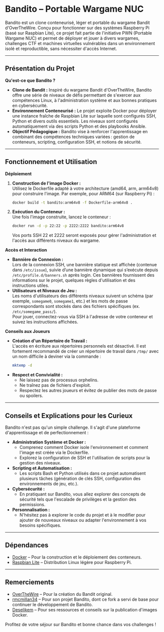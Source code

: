 # Bandito – Portable Wargame NUC

Bandito est un clone conteneurisé, léger et portable du wargame Bandit d'OverTheWire. Conçu pour fonctionner sur des systèmes Raspberry Pi (basé sur Raspbian Lite), ce projet fait partie de l'initiative PWN (Portable Wargame NUC) et permet de déployer et jouer à divers wargames, challenges CTF et machines virtuelles vulnérables dans un environnement isolé et reproductible, sans nécessiter d'accès Internet.

---

## Présentation du Projet

**Qu'est-ce que Bandito ?**

- **Clone de Bandit :** Inspiré du wargame Bandit d'OverTheWire, Bandito offre une série de niveaux de défis permettant de s'exercer aux compétences Linux, à l'administration système et aux bonnes pratiques en cybersécurité.
- **Environnement Conteneurisé :** Le projet exploite Docker pour déployer une instance fraîche de Raspbian Lite sur laquelle sont configurés SSH, Python et divers outils essentiels. Les niveaux sont configurés automatiquement via des scripts Python et des playbooks Ansible.
- **Objectif Pédagogique :** Bandito vise à renforcer l'apprentissage en combinant des compétences techniques variées : gestion de conteneurs, scripting, configuration SSH, et notions de sécurité.

---

## Fonctionnement et Utilisation

**Déploiement**

1. **Construction de l'image Docker :**  
   Utilisez le Dockerfile adapté à votre architecture (amd64, arm, arm64v8) pour construire l'image. Par exemple, pour ARM64 (sur Raspberry Pi) :  
   ```bash
   docker build -t bandito:arm64v8 -f Dockerfile-arm64v8 .
   ```
2. **Exécution du Conteneur :**  
   Une fois l'image construite, lancez le conteneur :
   ```bash
   docker run -d -p 22:22 -p 2222:2222 bandito:arm64v8
   ```
   Vos ports SSH 22 et 2222 seront exposés pour gérer l'administration et l'accès aux différents niveaux du wargame.

**Accès et Interaction**

- **Bannière de Connexion :**  
  Lors de la connexion SSH, une bannière statique est affichée (contenue dans `/etc/issue`), suivie d’une bannière dynamique qui s’exécute depuis `/etc/profile.d/banners.sh` après login. Ces bannières fournissent des informations sur le projet, quelques règles d'utilisation et des instructions utiles.
- **Utilisateurs et Niveaux de Jeu :**  
  Les noms d'utilisateurs des différents niveaux suivent un schéma (par exemple, `somegame0`, `somegame1`, etc.) et les mots de passe correspondants sont stockés dans des fichiers spécifiques (ex. `/etc/somegame_pass/`).  
  Pour jouer, connectez-vous via SSH à l'adresse de votre conteneur et suivez les instructions affichées.

**Conseils aux Joueurs**

- **Création d'un Répertoire de Travail :**  
  L'accès en écriture aux répertoires personnels est désactivé. Il est fortement recommandé de créer un répertoire de travail dans `/tmp/` avec un nom difficile à deviner via la commande :
  ```bash
  mktemp -d
  ```
- **Respect et Convivialité :**  
  - Ne laissez pas de processus orphelins.
  - Ne traînez pas de fichiers d'exploit.
  - Respectez les autres joueurs et évitez de publier des mots de passe ou spoilers.

---

## Conseils et Explications pour les Curieux

Bandito n'est pas qu'un simple challenge. Il s'agit d'une plateforme d'apprentissage et de perfectionnement :
- **Administration Système et Docker :**  
  - Comprenez comment Docker isole l'environnement et comment l'image est créée via le Dockerfile.
  - Explorez la configuration de SSH et l'utilisation de scripts pour la gestion des niveaux.
- **Scripting et Automatisation :**  
  - Les scripts Bash et Python utilisés dans ce projet automatisent plusieurs tâches (génération de clés SSH, configuration des environnements de jeu, etc.).
- **Cybersécurité :**  
  - En pratiquant sur Bandito, vous allez explorer des concepts de sécurité tels que l'escalade de privilèges et la gestion des permissions.
- **Personnalisation :**  
  - N'hésitez pas à explorer le code du projet et à le modifier pour ajouter de nouveaux niveaux ou adapter l'environnement à vos besoins spécifiques.

---

## Dépendances

- [Docker](https://www.docker.com/) – Pour la construction et le déploiement des conteneurs.
- [Raspbian Lite](https://www.raspberrypi.com/software/operating-systems/) – Distribution Linux légère pour Raspberry Pi.

---

## Remerciements

- [OverTheWire](https://overthewire.org/) – Pour la création du Bandit original.
- [rmcmillan34](https://github.com/rmcmillan34/bandito/commits?author=rmcmillan34) – Pour son projet Bandito, dont ce fork a servi de base pour continuer le développement de Bandito.
- [Deselikem](https://dev.to/github/publishing-a-docker-image-to-githubs-container-repository-4n50) – Pour ses ressources et conseils sur la publication d'images Docker.

Profitez de votre séjour sur Bandito et bonne chance dans vos challenges !
